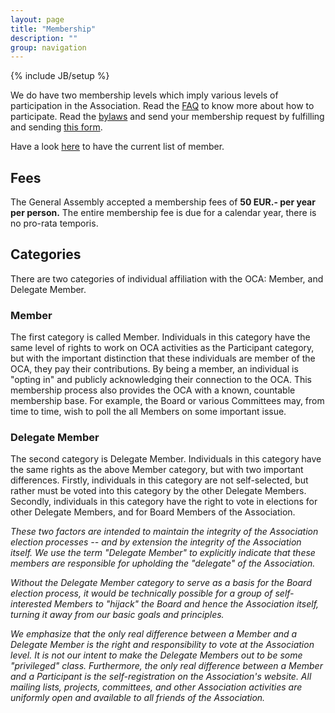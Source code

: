 ```yaml
---
layout: page
title: "Membership"
description: ""
group: navigation
---
```

{% include JB/setup %}


We do have two membership levels which imply various levels of participation in the Association. Read the [FAQ](../04_faq.html) to know more about how to participate. Read the [bylaws](../05_bylaws.html) and send your membership request by fulfilling and sending [this form](https://docs.google.com/forms/d/1uYhoEga_Lc-kUDobRpNP09L4lTHqya51ZlyZPlh31Eg/viewform).

Have a look [here](member_list.html) to have the current list of member.

## Fees

The General Assembly accepted a membership fees of **50 EUR.- per year per person.** The entire membership fee is due for a calendar year, there is no pro-rata temporis.

## Categories

There are two categories of individual affiliation with the OCA: Member, and Delegate Member.


### Member

The first category is called Member. Individuals in this category have the same level of rights to work on OCA activities as the Participant category, but with the important distinction that these individuals are member of the OCA, they pay their contributions. 
By being a member, an individual is "opting in" and publicly acknowledging their connection to the OCA. This membership process also provides the OCA with a known, countable membership base. For example, the Board or various Committees may, from time to time, wish to poll the all Members on some important issue.

### Delegate Member

The second category is Delegate Member. Individuals in this category have the same rights as the above Member category, but with two important differences. Firstly, individuals in this category are not self-selected, but rather must be voted into this category by the other Delegate Members. Secondly, individuals in this category have the right to vote in elections for other Delegate Members, and for Board Members of the Association.

*These two factors are intended to maintain the integrity of the Association election processes -- and by extension the integrity of the Association itself. We use the term "Delegate Member" to explicitly indicate that these members are responsible for upholding the "delegate" of the Association.*

*Without the Delegate Member category to serve as a basis for the Board election process, it would be technically possible for a group of self-interested Members to "hijack" the Board and hence the Association itself, turning it away from our basic goals and principles.*

*We emphasize that the only real difference between a Member and a Delegate Member is the right and responsibility to vote at the Association level. It is not our intent to make the Delegate Members out to be some "privileged" class. Furthermore, the only real difference between a Member and a Participant is the self-registration on the Association's website. All mailing lists, projects, committees, and other Association activities are uniformly open and available to all friends of the Association.*


